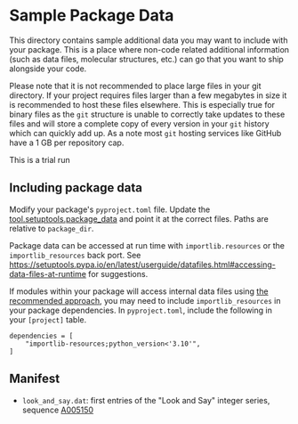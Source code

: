 # Sample Package Data

This directory contains sample additional data you may want to include with your package.
This is a place where non-code related additional information (such as data files, molecular structures,  etc.) can 
go that you want to ship alongside your code.

Please note that it is not recommended to place large files in your git directory. If your project requires files larger
than a few megabytes in size it is recommended to host these files elsewhere. This is especially true for binary files
as the `git` structure is unable to correctly take updates to these files and will store a complete copy of every version
in your `git` history which can quickly add up. As a note most `git` hosting services like GitHub have a 1 GB per repository
cap.

This is a trial run
## Including package data

Modify your package's `pyproject.toml` file.
Update the [tool.setuptools.package_data](https://setuptools.pypa.io/en/latest/userguide/datafiles.html#package-data)
and point it at the correct files.
Paths are relative to `package_dir`.

Package data can be accessed at run time with `importlib.resources` or the `importlib_resources` back port.
See https://setuptools.pypa.io/en/latest/userguide/datafiles.html#accessing-data-files-at-runtime
for suggestions.

If modules within your package will access internal data files using
[the recommended approach](https://setuptools.pypa.io/en/latest/userguide/datafiles.html#accessing-data-files-at-runtime),
you may need to include `importlib_resources` in your package dependencies.
In `pyproject.toml`, include the following in your `[project]` table.
```
dependencies = [
    "importlib-resources;python_version<'3.10'",
]
```

## Manifest

* `look_and_say.dat`: first entries of the "Look and Say" integer series, sequence [A005150](https://oeis.org/A005150)
